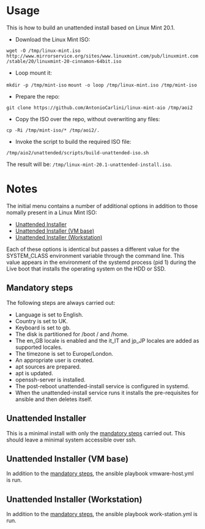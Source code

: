 # Usage

This is how to build an unattended install based on Linux Mint 20.1.

- Download the Linux Mint ISO:

`wget -O /tmp/linux-mint.iso http://www.mirrorservice.org/sites/www.linuxmint.com/pub/linuxmint.com/stable/20/linuxmint-20-cinnamon-64bit.iso`

- Loop mount it:

`mkdir -p /tmp/mint-iso`
`mount -o loop /tmp/linux-mint.iso /tmp/mint-iso`

- Prepare the repo:

`git clone https://github.com/AntonioCarlini/linux-mint-aio /tmp/aoi2`

- Copy the ISO over the repo, without overwriting any files:

`cp -Ri /tmp/mint-iso/* /tmp/aoi2/.`

- Invoke the script to build the required ISO file:

`/tmp/aio2/unattended/scripts/build-unattended-iso.sh`

The result will be: `/tmp/linux-mint-20.1-unattended-install.iso`.

# Notes

The initial menu contains a number of additional options in addition to those nomally present in a Linux Mint ISO: 
 - [Unattended Installer](#unattended-installer)
 - [Unattended Installer (VM base)](#unattended-installer-vm-base)
 - [Unattended Installer (Workstation)](#unattended-installer-workstation)

Each of these options is identical but passes a different value for the SYSTEM_CLASS environment variable through the command line. This value appears in the environment of the systemd process (pid 1) during the Live boot that installs the operating system on the HDD or SSD.

## Mandatory steps

The following steps are always carried out:
- Language is set to English.
- Country is set to UK.
- Keyboard is set to gb.
- The disk is partitioned for /boot / and /home.
- The en_GB locale is enabled and the it_IT and jp_JP locales are added as supported locales.
- The timezone is set to Europe/London.
- An appropriate user is created.
- apt sources are prepared.
- apt is updated.
- openssh-server is installed.
- The post-reboot unattended-install service is configured in systemd.
- When the unattended-install service runs it installs the pre-requisites for ansible and then deletes itself.


## Unattended Installer

This is a minimal install with only the [mandatory steps](#mandatory-steps) carried out. This should leave a minimal system accessible over ssh.

## Unattended Installer (VM base)

In addition to the [mandatory steps](#mandatory-steps), the ansible playbook vmware-host.yml is run.

## Unattended Installer (Workstation)

In addition to the [mandatory steps](#mandatory-steps), the ansible playbook work-station.yml is run.

